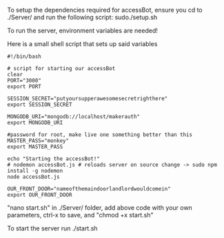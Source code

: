 To setup the dependencies required for accessBot, ensure you cd to ./Server/ and run the following script:
sudo./setup.sh 

To run the server, environment variables are needed!

Here is a small shell script that sets up said variables

    #!/bin/bash

    # script for starting our accessBot
    clear
    PORT="3000"
    export PORT

    SESSION_SECRET="putyoursupperawesomesecretrighthere"
    export SESSION_SECRET

    MONGODB_URI="mongodb://localhost/makerauth"
    export MONGODB_URI
    
    #password for root, make live one something better than this
    MASTER_PASS="monkey"
    export MASTER_PASS

    echo "Starting the accessBot!"
    # nodemon accessBot.js # reloads server on source change -> sudo npm install -g nodemon
    node accessBot.js
    
    OUR_FRONT_DOOR="nameofthemaindoorlandlordwouldcomein"
    export OUR_FRONT_DOOR

"nano start.sh" in ./Server/ folder, add above code with your own parameters, ctrl-x to save, and "chmod +x start.sh"

To start the server run ./start.sh
